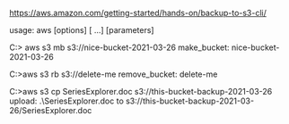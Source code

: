 https://aws.amazon.com/getting-started/hands-on/backup-to-s3-cli/

usage: aws [options] <command> <subcommand> [<subcommand> ...] [parameters]
  
  C:\> aws s3 mb s3://nice-bucket-2021-03-26
make_bucket: nice-bucket-2021-03-26

C:\>aws s3 rb s3://delete-me
remove_bucket: delete-me

C:\>aws s3 cp SeriesExplorer.doc s3://this-bucket-backup-2021-03-26
upload: .\SeriesExplorer.doc to s3://this-bucket-backup-2021-03-26/SeriesExplorer.doc
